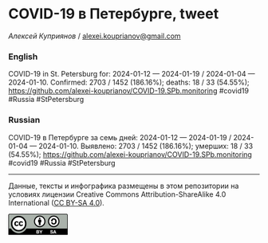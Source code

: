 # COVID-19 в Петербурге, tweet

*Алексей Куприянов* / <alexei.kouprianov@gmail.com>

### English

<!-- COVID-19 in St. Petersburg for: 2024-01-12 --- 2024-01-19 / 2024-01-04 --- 2024-01-10. Сonfirmed: 2703 / 1452 (186.16%); hospitalized:  /   (); deaths: 18 / 33 (54.55%); https://github.com/alexei-kouprianov/COVID-19.SPb.monitoring #covid19 #Russia #StPetersburg -->

COVID-19 in St. Petersburg for: 2024-01-12 — 2024-01-19 / 2024-01-04 —
2024-01-10. Сonfirmed: 2703 / 1452 (186.16%); deaths: 18 / 33 (54.55%);
<https://github.com/alexei-kouprianov/COVID-19.SPb.monitoring> \#covid19
\#Russia \#StPetersburg

### Russian

<!-- COVID-19 в Петербурге за семь дней: 2024-01-12 --- 2024-01-19 / 2024-01-04 --- 2024-01-10. Выявлено: 2703 / 1452 (186.16%); госпитализировано:  /   (); умерших: 18 / 33 (54.55%); https://github.com/alexei-kouprianov/COVID-19.SPb.monitoring #covid19 #Russia #StPetersburg -->

COVID-19 в Петербурге за семь дней: 2024-01-12 — 2024-01-19 / 2024-01-04
— 2024-01-10. Выявлено: 2703 / 1452 (186.16%); умерших: 18 / 33
(54.55%); <https://github.com/alexei-kouprianov/COVID-19.SPb.monitoring>
\#covid19 \#Russia \#StPetersburg

------------------------------------------------------------------------

Данные, тексты и инфографика размещены в этом репозитории на условиях
лицензии Creative Commons Attribution-ShareAlike 4.0 International ([CC
BY-SA 4.0](https://creativecommons.org/licenses/by-sa/4.0/)).

![](../misc/CC-BY-SA-icon.png "CC-BY-SA")
